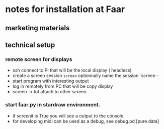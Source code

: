 # notes for installation at Faar

## marketing materials



## technical setup

### remote screen for displays
- ssh connect to PI that will be the local display ( headless)
- create a screen session `screen` optionnally name the session `screen -
- start program with interesting output
- log in remotely from PC that will be copy display
- screen -x tot attach to other screen.


### start faar.py in stardraw environment.
- if screenit is True you will see a output to the console
- for developing midi can be used as a debug, see debug.pd [pure data]